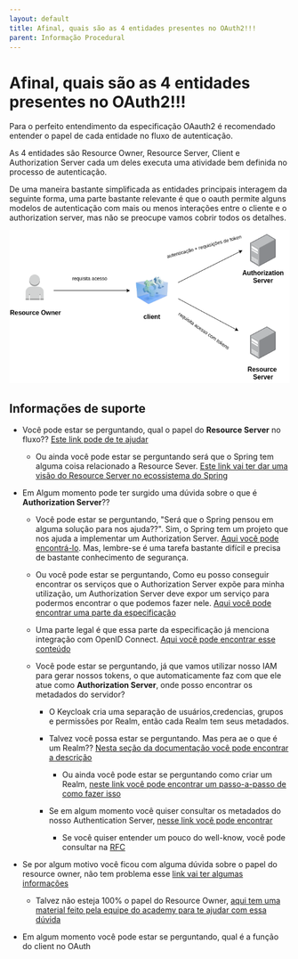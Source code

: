 ```yaml
---
layout: default
title: Afinal, quais são as 4 entidades presentes no OAuth2!!! 
parent: Informação Procedural
---
```

# Afinal, quais são as 4 entidades presentes no OAuth2!!!

Para o perfeito entendimento da especificação OAauth2 é recomendado entender o papel de
cada entidade no fluxo de autenticação.

As 4 entidades são Resource Owner, Resource Server, Client e Authorization Server cada um deles
executa uma atividade bem definida no processo de autenticação.

De uma maneira bastante simplificada as entidades principais interagem da seguinte forma, uma parte bastante 
relevante é que o oauth permite alguns modelos de autenticação com mais ou menos interações entre o cliente
e o authorization server, mas não se preocupe vamos cobrir todos os detalhes.

![oauth 2 basics](/assets/images/oauth2.png "fluxo básico oauth2")

## Informações de suporte

* Você pode estar se perguntando, qual o papel do **Resource Server** no fluxo?? [Este link pode de te ajudar](https://www.oauth.com/oauth2-servers/the-resource-server/)

  * Ou ainda você pode estar se perguntando será que o Spring tem alguma coisa relacionado a Resource Sever. [Este link vai ter dar uma visão
  do Resource Server no ecossistema do Spring](https://docs.spring.io/autorepo/docs/spring-security-oauth2-boot/2.0.0.RC2/reference/html/boot-features-security-oauth2-resource-server.html)
  
* Em Algum momento pode ter surgido uma dúvida sobre o que é **Authorization Server**??

  * Você pode estar se perguntando, "Será que o Spring pensou em alguma solução para nos ajuda??". Sim, o Spring tem um projeto que nos ajuda
  a implementar um Authorization Server. [Aqui você pode encontrá-lo](https://github.com/spring-projects-experimental/spring-authorization-server). Mas, lembre-se é uma tarefa bastante 
  difícil e precisa de bastante conhecimento de segurança.   
  
  * Ou você pode estar se perguntando, Como eu posso conseguir encontrar os serviços que o Authorization Server
  expõe para minha utilização, um Authorization Server deve expor um serviço para podermos encontrar o que
  podemos fazer nele. [Aqui você pode encontrar uma parte da especificação](https://tools.ietf.org/html/rfc8414)
  
   * Uma parte legal é que essa parte da especificação já menciona integração com OpenID Connect. [Aqui você pode encontrar
   esse conteúdo](https://tools.ietf.org/html/rfc8414#section-1)
   
  * Você pode estar se perguntando, já que vamos utilizar nosso IAM para gerar nossos tokens, o que automaticamente faz com que ele
  atue como **Authorization Server**, onde posso encontrar os metadados do servidor? 
  
    * O Keycloak cria uma separação de usuários,credencias, grupos e permissões por Realm, então cada Realm tem seus metadados.
    
    * Talvez você possa estar se perguntando. Mas pera ae o que é um Realm?? [Nesta seção da documentação você pode encontrar a descrição](https://www.keycloak.org/docs/latest/server_admin/#core-concepts-and-terms)
      
      * Ou ainda você pode estar se perguntando como criar um Realm, [neste link você pode encontrar um passo-a-passo de como fazer isso](../informacao_suporte/keycloak-realm.md)     
    
    * Se em algum momento você quiser consultar os metadados do nosso Authentication Server, [nesse link você pode encontrar](http://localhost:18080/auth/realms/nosso-cartao/.well-known/openid-configuration)
      
      * Se você quiser entender um pouco do well-know, você pode consultar na [RFC](https://tools.ietf.org/html/rfc8615)

* Se por algum motivo você ficou com alguma dúvida sobre o papel do resource owner, não tem problema esse [link vai ter algumas informações](https://tools.ietf.org/html/draft-ietf-oauth-v2-16#section-1.1)
  
  * Talvez não esteja 100% o papel do Resource Owner, [aqui tem uma material feito pela equipe do academy para te ajudar com essa dúvida](oauth2_resource_owner.md)

* Em algum momento você pode estar se perguntando, qual é a função do client no OAuth           